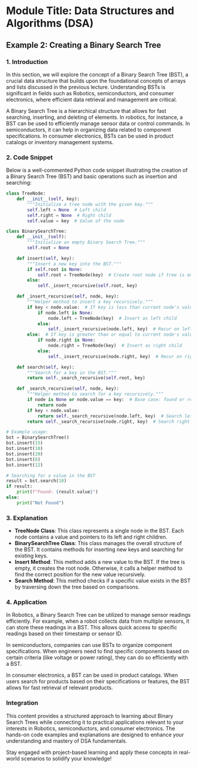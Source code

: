 # Module Title: Data Structures and Algorithms (DSA)

## Example 2: Creating a Binary Search Tree

### 1. Introduction
In this section, we will explore the concept of a Binary Search Tree (BST), a crucial data structure that builds upon the foundational concepts of arrays and lists discussed in the previous lecture. Understanding BSTs is significant in fields such as Robotics, semiconductors, and consumer electronics, where efficient data retrieval and management are critical.

A Binary Search Tree is a hierarchical structure that allows for fast searching, inserting, and deleting of elements. In robotics, for instance, a BST can be used to efficiently manage sensor data or control commands. In semiconductors, it can help in organizing data related to component specifications. In consumer electronics, BSTs can be used in product catalogs or inventory management systems.

### 2. Code Snippet
Below is a well-commented Python code snippet illustrating the creation of a Binary Search Tree (BST) and basic operations such as insertion and searching:

```python
class TreeNode:
    def __init__(self, key):
        """Initialize a tree node with the given key."""
        self.left = None  # Left child
        self.right = None  # Right child
        self.value = key  # Value of the node

class BinarySearchTree:
    def __init__(self):
        """Initialize an empty Binary Search Tree."""
        self.root = None

    def insert(self, key):
        """Insert a new key into the BST."""
        if self.root is None:
            self.root = TreeNode(key)  # Create root node if tree is empty
        else:
            self._insert_recursive(self.root, key)

    def _insert_recursive(self, node, key):
        """Helper method to insert a key recursively."""
        if key < node.value:  # If key is less than current node's value
            if node.left is None:
                node.left = TreeNode(key)  # Insert as left child
            else:
                self._insert_recursive(node.left, key)  # Recur on left subtree
        else:  # If key is greater than or equal to current node's value
            if node.right is None:
                node.right = TreeNode(key)  # Insert as right child
            else:
                self._insert_recursive(node.right, key)  # Recur on right subtree

    def search(self, key):
        """Search for a key in the BST."""
        return self._search_recursive(self.root, key)

    def _search_recursive(self, node, key):
        """Helper method to search for a key recursively."""
        if node is None or node.value == key:  # Base case: found or reached leaf
            return node
        if key < node.value:
            return self._search_recursive(node.left, key)  # Search left subtree
        return self._search_recursive(node.right, key)  # Search right subtree

# Example usage:
bst = BinarySearchTree()
bst.insert(15)
bst.insert(10)
bst.insert(20)
bst.insert(8)
bst.insert(12)

# Searching for a value in the BST
result = bst.search(10)
if result:
    print(f"Found: {result.value}")
else:
    print("Not Found")
```

### 3. Explanation
- **TreeNode Class**: This class represents a single node in the BST. Each node contains a value and pointers to its left and right children.
- **BinarySearchTree Class**: This class manages the overall structure of the BST. It contains methods for inserting new keys and searching for existing keys.
- **Insert Method**: This method adds a new value to the BST. If the tree is empty, it creates the root node. Otherwise, it calls a helper method to find the correct position for the new value recursively.
- **Search Method**: This method checks if a specific value exists in the BST by traversing down the tree based on comparisons.

### 4. Application
In Robotics, a Binary Search Tree can be utilized to manage sensor readings efficiently. For example, when a robot collects data from multiple sensors, it can store these readings in a BST. This allows quick access to specific readings based on their timestamp or sensor ID.

In semiconductors, companies can use BSTs to organize component specifications. When engineers need to find specific components based on certain criteria (like voltage or power rating), they can do so efficiently with a BST.

In consumer electronics, a BST can be used in product catalogs. When users search for products based on their specifications or features, the BST allows for fast retrieval of relevant products.

### Integration
This content provides a structured approach to learning about Binary Search Trees while connecting it to practical applications relevant to your interests in Robotics, semiconductors, and consumer electronics. The hands-on code examples and explanations are designed to enhance your understanding and mastery of DSA fundamentals.

Stay engaged with project-based learning and apply these concepts in real-world scenarios to solidify your knowledge!
